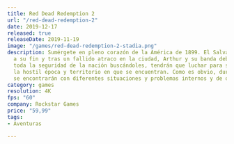```yaml
---
title: Red Dead Redemption 2
url: "/red-dead-redemption-2"
date: 2019-12-17
released: true
releaseDate: 2019-11-19
image: "/games/red-dead-redemption-2-stadia.png"
description: Sumérgete en pleno corazón de la América de 1899. El Salvaje Oeste llega
  a su fin y tras un fallido atraco en la ciudad, Arthur y su banda deben huir. Con
  toda la seguridad de la nación buscándoles, tendrán que luchar para sobrevivir en
  la hostil época y territorio en que se encuentran. Como es obvio, durante la historia
  se encontrarán con diferentes situaciones y problemas internos y de otra índole.
category: games
resolution: 4K
fps: "60"
company: Rockstar Games
price: "59,99"
tags:
- Aventuras

---
```

